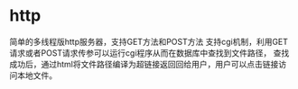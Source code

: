 # http
简单的多线程版http服务器，支持GET方法和POST方法 支持cgi机制，利用GET请求或者POST请求传参可以运行cgi程序从而在数据库中查找到文件路径，
查找成功后，通过html将文件路径编译为超链接返回回给用户，用户可以点击链接访问本地文件。
